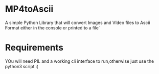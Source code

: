 # MP4toAscii
A simple Python Library that will convert Images and VIdeo files to Ascii Format either in the console or printed to a file` 

# Requirements
YOu will need PIL and a working cli interface to run,otherwise just use the python3 script :)
